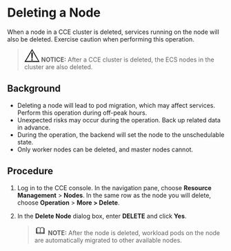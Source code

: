 # Deleting a Node<a name="cce_01_0186"></a>

When a node in a CCE cluster is deleted, services running on the node will also be deleted. Exercise caution when performing this operation.

>![](public_sys-resources/icon-notice.gif) **NOTICE:** 
>After a CCE cluster is deleted, the ECS nodes in the cluster are also deleted.

## Background<a name="section83421713122615"></a>

-   Deleting a node will lead to pod migration, which may affect services. Perform this operation during off-peak hours.
-   Unexpected risks may occur during the operation. Back up related data in advance.
-   During the operation, the backend will set the node to the unschedulable state.
-   Only worker nodes can be deleted, and master nodes cannot.

## Procedure<a name="section727210277269"></a>

1.  Log in to the CCE console. In the navigation pane, choose  **Resource Management**  \>  **Nodes**. In the same row as the node you will delete, choose  **Operation**  \>  **More \> Delete**.
2.  In the  **Delete Node**  dialog box, enter  **DELETE**  and click  **Yes**.

    >![](public_sys-resources/icon-note.gif) **NOTE:** 
    >After the node is deleted, workload pods on the node are automatically migrated to other available nodes.



